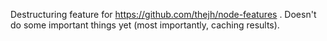 Destructuring feature for https://github.com/thejh/node-features . Doesn't do some important things yet
(most importantly, caching results).
